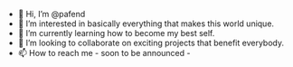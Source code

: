 - 👋 Hi, I’m @pafend
- 👀 I’m interested in basically everything that makes this world unique.
- 🌱 I’m currently learning how to become my best self.
- 💞️ I’m looking to collaborate on exciting projects that benefit everybody.
- 📫 How to reach me - soon to be announced -

<!---
pafend/pafend is a ✨ special ✨ repository because its `README.md` (this file) appears on your GitHub profile.
You can click the Preview link to take a look at your changes.
--->
